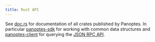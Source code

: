 ```yaml
---
title: Rust API
---
```


See [doc.rs](https://docs.rs/releases/search?query=panoptes-) for documentation of
all crates published by Panoptes. In particular [panoptes-sdk](https://docs.rs/panoptes-sdk)
for working with common data structures and [panoptes-client](https://docs.rs/panoptes-client)
for querying the [JSON RPC API](jsonrpc-api).
